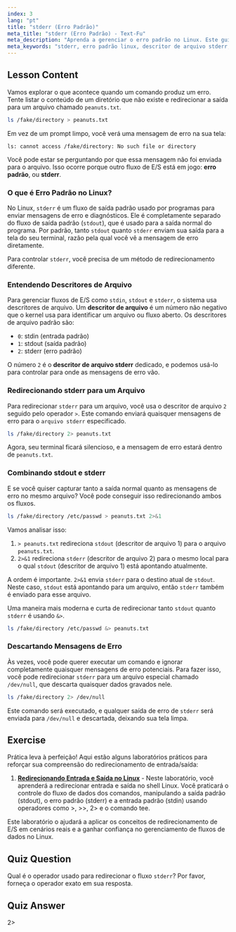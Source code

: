 ```yaml
---
index: 3
lang: "pt"
title: "stderr (Erro Padrão)"
meta_title: "stderr (Erro Padrão) - Text-Fu"
meta_description: "Aprenda a gerenciar o erro padrão no Linux. Este guia aborda o redirecionamento de stderr, o descritor de arquivo stderr (2) e como redirecionar stderr para um arquivo ou /dev/null usando 2>, 2>&1 e &>."
meta_keywords: "stderr, erro padrão linux, descritor de arquivo stderr, arquivo stderr, erro padrão linux, redirecionar stderr, 2>, 2>&1, &>, /dev/null, tratamento de erro bash"
---
```


## Lesson Content

Vamos explorar o que acontece quando um comando produz um erro. Tente listar o conteúdo de um diretório que não existe e redirecionar a saída para um arquivo chamado `peanuts.txt`.

```bash
ls /fake/directory > peanuts.txt
```

Em vez de um prompt limpo, você verá uma mensagem de erro na sua tela:

```plaintext
ls: cannot access /fake/directory: No such file or directory
```

Você pode estar se perguntando por que essa mensagem não foi enviada para o arquivo. Isso ocorre porque outro fluxo de E/S está em jogo: **erro padrão**, ou **stderr**.

### O que é Erro Padrão no Linux?

No Linux, `stderr` é um fluxo de saída padrão usado por programas para enviar mensagens de erro e diagnósticos. Ele é completamente separado do fluxo de saída padrão (`stdout`), que é usado para a saída normal do programa. Por padrão, tanto `stdout` quanto `stderr` enviam sua saída para a tela do seu terminal, razão pela qual você vê a mensagem de erro diretamente.

Para controlar `stderr`, você precisa de um método de redirecionamento diferente.

### Entendendo Descritores de Arquivo

Para gerenciar fluxos de E/S como `stdin`, `stdout` e `stderr`, o sistema usa descritores de arquivo. Um **descritor de arquivo** é um número não negativo que o kernel usa para identificar um arquivo ou fluxo aberto. Os descritores de arquivo padrão são:

- `0`: stdin (entrada padrão)
- `1`: stdout (saída padrão)
- `2`: stderr (erro padrão)

O número `2` é o **descritor de arquivo stderr** dedicado, e podemos usá-lo para controlar para onde as mensagens de erro vão.

### Redirecionando stderr para um Arquivo

Para redirecionar `stderr` para um arquivo, você usa o descritor de arquivo `2` seguido pelo operador `>`. Este comando enviará quaisquer mensagens de erro para o `arquivo stderr` especificado.

```bash
ls /fake/directory 2> peanuts.txt
```

Agora, seu terminal ficará silencioso, e a mensagem de erro estará dentro de `peanuts.txt`.

### Combinando stdout e stderr

E se você quiser capturar tanto a saída normal quanto as mensagens de erro no mesmo arquivo? Você pode conseguir isso redirecionando ambos os fluxos.

```bash
ls /fake/directory /etc/passwd > peanuts.txt 2>&1
```

Vamos analisar isso:

1. `> peanuts.txt` redireciona `stdout` (descritor de arquivo 1) para o arquivo `peanuts.txt`.
2. `2>&1` redireciona `stderr` (descritor de arquivo 2) para o mesmo local para o qual `stdout` (descritor de arquivo 1) está apontando atualmente.

A ordem é importante. `2>&1` envia `stderr` para o destino atual de `stdout`. Neste caso, `stdout` está apontando para um arquivo, então `stderr` também é enviado para esse arquivo.

Uma maneira mais moderna e curta de redirecionar tanto `stdout` quanto `stderr` é usando `&>`.

```bash
ls /fake/directory /etc/passwd &> peanuts.txt
```

### Descartando Mensagens de Erro

Às vezes, você pode querer executar um comando e ignorar completamente quaisquer mensagens de erro potenciais. Para fazer isso, você pode redirecionar `stderr` para um arquivo especial chamado `/dev/null`, que descarta quaisquer dados gravados nele.

```bash
ls /fake/directory 2> /dev/null
```

Este comando será executado, e qualquer saída de erro de `stderr` será enviada para `/dev/null` e descartada, deixando sua tela limpa.

## Exercise

Prática leva à perfeição! Aqui estão alguns laboratórios práticos para reforçar sua compreensão do redirecionamento de entrada/saída:

1. **[Redirecionando Entrada e Saída no Linux](https://labex.io/pt/labs/comptia-redirecting-input-and-output-in-linux-590840)** - Neste laboratório, você aprenderá a redirecionar entrada e saída no shell Linux. Você praticará o controle do fluxo de dados dos comandos, manipulando a saída padrão (stdout), o erro padrão (stderr) e a entrada padrão (stdin) usando operadores como >, >>, 2> e o comando tee.

Este laboratório o ajudará a aplicar os conceitos de redirecionamento de E/S em cenários reais e a ganhar confiança no gerenciamento de fluxos de dados no Linux.

## Quiz Question

Qual é o operador usado para redirecionar o fluxo `stderr`? Por favor, forneça o operador exato em sua resposta.

## Quiz Answer

2>
